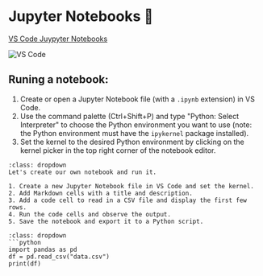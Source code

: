 # Jupyter Notebooks 📓

[VS Code Juypyter Notebooks](https://code.visualstudio.com/docs/datascience/jupyter-notebooks)

![VS Code](./images/vscode-jupyter.png)

## Runing a notebook:

1. Create or open a Jupyter Notebook file (with a `.ipynb` extension) in VS Code.
2. Use the command palette (Ctrl+Shift+P) and type "Python: Select Interpreter" to choose the Python environment you want to use (note: the Python environment must have the `ipykernel` package installed).
3. Set the kernel to the desired Python environment by clicking on the kernel picker in the top right corner of the notebook editor.


```{admonition} Exercise
:class: dropdown
Let's create our own notebook and run it.

1. Create a new Jupyter Notebook file in VS Code and set the kernel.
2. Add Markdown cells with a title and description.
3. Add a code cell to read in a CSV file and display the first few rows.
4. Run the code cells and observe the output.
5. Save the notebook and export it to a Python script.
```


```{admonition} Example Code
:class: dropdown
```python
import pandas as pd
df = pd.read_csv("data.csv")
print(df)
```
